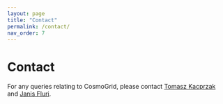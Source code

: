 ```yaml
---
layout: page
title: "Contact"
permalink: /contact/
nav_order: 7
---
```


# Contact

For any queries relating to CosmoGrid, please contact [Tomasz Kacprzak](mailto:tomaszk@phys.ethz.ch) and [Janis Fluri](mailto:jafluri@phys.ethz.ch).
